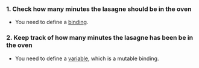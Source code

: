### 1. Check how many minutes the lasagne should be in the oven

- You need to define a [binding][bindings].

### 2. Keep track of how many minutes the lasagne has been be in the oven

- You need to define a [variable][variables], which is a mutable binding.

[bindings]: https://docs.microsoft.com/en-us/dotnet/fsharp/language-reference/values/#binding-a-value
[variables]: https://docs.microsoft.com/en-us/dotnet/fsharp/language-reference/values/#mutable-variables
